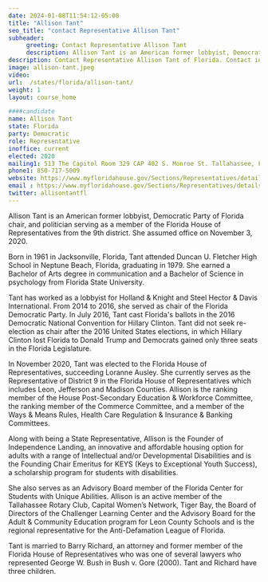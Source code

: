 ```yaml
---
date: 2024-01-08T11:54:12-05:00
title: "Allison Tant"
seo_title: "contact Representative Allison Tant"
subheader:
     greeting: Contact Representative Allison Tant
     description: Allison Tant is an American former lobbyist, Democratic Party of Florida chair, and politician serving as a member of the Florida House of Representatives from the 9th district. She assumed office on November 3, 2020.
description: Contact Representative Allison Tant of Florida. Contact information for Allison Tant includes email address, phone number, and mailing address.
image: allison-tant.jpeg
video:
url:  /states/florida/allison-tant/
weight: 1
layout: course_home

####candidate
name: Allison Tant
state: Florida
party: Democratic
role: Representative
inoffice: current
elected: 2020
mailing1: 513 The Capitol Room 329 CAP 402 S. Monroe St. Tallahassee, FL 32399-1300
phone1: 850-717-5009
website: https://www.myfloridahouse.gov/Sections/Representatives/details.aspx?MemberId=4765&LegislativeTermId=90/
email : https://www.myfloridahouse.gov/Sections/Representatives/details.aspx?MemberId=4765&LegislativeTermId=90/
twitter: allisontantfl
---
```


Allison Tant is an American former lobbyist, Democratic Party of Florida chair, and politician serving as a member of the Florida House of Representatives from the 9th district. She assumed office on November 3, 2020.

Born in 1961 in Jacksonville, Florida, Tant attended Duncan U. Fletcher High School in Neptune Beach, Florida, graduating in 1979. She earned a Bachelor of Arts degree in communication and a Bachelor of Science in psychology from Florida State University.

Tant has worked as a lobbyist for Holland & Knight and Steel Hector & Davis International. From 2014 to 2016, she served as chair of the Florida Democratic Party. In July 2016, Tant cast Florida's ballots in the 2016 Democratic National Convention for Hillary Clinton. Tant did not seek re-election as chair after the 2016 United States elections, in which Hillary Clinton lost Florida to Donald Trump and Democrats gained only three seats in the Florida Legislature.

In November 2020, Tant was elected to the Florida House of Representatives, succeeding Loranne Ausley. She currently serves as the Representative of District 9 in the Florida House of Representatives which includes Leon, Jefferson and Madison Counties. Allison is the ranking member of the House Post-Secondary Education & Workforce Committee, the ranking member of the Commerce Committee, and a member of the Ways & Means Rules, Health Care Regulation & Insurance & Banking Committees.

Along with being a State Representative, Allison is the Founder of Independence Landing, an innovative and affordable housing option for adults with a range of Intellectual and/or Developmental Disabilities and is the Founding Chair Emeritus for KEYS (Keys to Exceptional Youth Success), a scholarship program for students with disabilities.

She also serves as an Advisory Board member of the Florida Center for Students with Unique Abilities. Allison is an active member of the Tallahassee Rotary Club, Capital Women’s Network, Tiger Bay, the Board of Directors of the Challenger Learning Center and the Advisory Board for the Adult & Community Education program for Leon County Schools and is the regional representative for the Anti-Defamation League of Florida.

Tant is married to Barry Richard, an attorney and former member of the Florida House of Representatives who was one of several lawyers who represented George W. Bush in Bush v. Gore (2000). Tant and Richard have three children.
